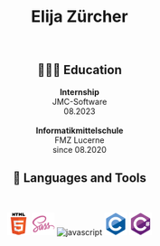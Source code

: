 <h1 align="center">Elija Zürcher</h1>

<br>

<h2 align="center">👨🏼‍🎓 Education</h2>

<p align="center"> 
  <strong> Internship </strong> <br> 
  JMC-Software <br>
  08.2023 
  <br>
  <br>
  <strong> Informatikmittelschule </strong> <br> 
  FMZ Lucerne <br>
  since 08.2020 
  
</p>



<h2 align="center">🔌 Languages and Tools</h2><br>


 <p align="center"> 
   <img src="https://raw.githubusercontent.com/devicons/devicon/master/icons/html5/html5-original-wordmark.svg" alt="html5" width="40" height="40"/> 
   <img src="https://raw.githubusercontent.com/devicons/devicon/master/icons/sass/sass-original.svg" alt="sass" width="40" height="40"/>
   <img src="https://logos-world.net/wp-content/uploads/2023/02/JavaScript-Logo.png" alt="javascript" width="70" height="40"/>
   <img src="https://raw.githubusercontent.com/devicons/devicon/master/icons/c/c-original.svg" alt="c" width="40" height="40"/>
   <img src="https://raw.githubusercontent.com/devicons/devicon/master/icons/csharp/csharp-original.svg" alt="csharp" width="40" height="40"/>
</p> 
 
  


 




